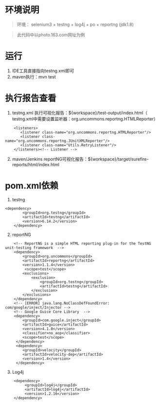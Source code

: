 # 环境说明
> 环境： selenium3 + testng + log4j + po + reportng (jdk1.8) 

> 此代码中以photo.163.com网址为例


# 运行
1. IDE工具直接指向testng.xml即可
2. maven执行：mvn test

# 执行报告查看
1. testng.xml 执行可视化报告：${workspace}/test-output/index.html（ testng.xml中需要设置监听器：org.uncommons.reportng.HTMLReporter）
```
    <listeners>
       <listener class-name="org.uncommons.reportng.HTMLReporter"/>
       <listener class-name="org.uncommons.reportng.JUnitXMLReporter"/>
       <listener class-name="Utils.RetryListener"/>
    </listeners><!-- Listener -->
```

2. maven/Jenkins reportNG可视化报告：${workspace}/target/surefire-reports/html/index.html

# pom.xml依赖
1. testng

```
<dependency>
		<groupId>org.testng</groupId>
		<artifactId>testng</artifactId>
		<version>6.14.2</version>
	</dependency>
```

2. reportNG

```
    <!-- ReportNG is a simple HTML reporting plug-in for the TestNG unit-testing framework  -->
    <dependency>
  	    <groupId>org.uncommons</groupId>
	    <artifactId>reportng</artifactId>
	    <version>1.1.4</version>
	     <scope>test</scope>
        <exclusions>
            <exclusion>
                <groupId>org.testng</groupId>
                <artifactId>testng</artifactId>
            </exclusion>
        </exclusions>
  	</dependency>  	
  	<!-- [ERROR] java.lang.NoClassDefFoundError: com/google/inject/Injector -->
  	<!-- Google Guice Core Library  -->
 	<dependency>
	    <groupId>com.google.inject</groupId>
	    <artifactId>guice</artifactId>
	    <version>4.1.0</version>
	    <classifier>no_aop</classifier>
	    <scope>test</scope>
	 </dependency>
 	 <dependency>
        <groupId>velocity</groupId>
        <artifactId>velocity-dep</artifactId>
        <version>1.4</version>
     </dependency>
```
 
3. Log4j

```
	<dependency>
		 <groupId>log4j</groupId>
		 <artifactId>log4j</artifactId>
		 <version>1.2.16</version>
	</dependency>
```







